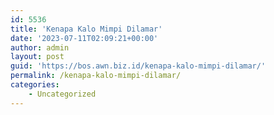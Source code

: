 ```yaml
---
id: 5536
title: 'Kenapa Kalo Mimpi Dilamar'
date: '2023-07-11T02:09:21+00:00'
author: admin
layout: post
guid: 'https://bos.awn.biz.id/kenapa-kalo-mimpi-dilamar/'
permalink: /kenapa-kalo-mimpi-dilamar/
categories:
    - Uncategorized
---
```


